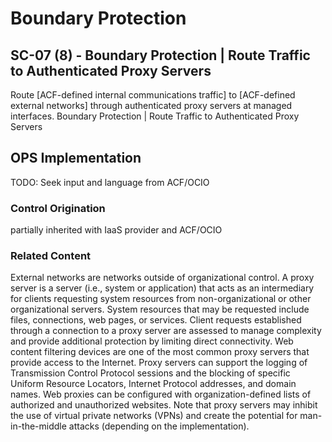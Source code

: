 # Boundary Protection
## SC-07 (8) - Boundary Protection | Route Traffic to Authenticated Proxy Servers
Route [ACF-defined internal communications traffic] to [ACF-defined external networks] through authenticated proxy servers at managed interfaces.
Boundary Protection | Route Traffic to Authenticated Proxy Servers

## OPS Implementation

TODO: Seek input and language from ACF/OCIO

### Control Origination

partially inherited with IaaS provider and ACF/OCIO

### Related Content
External networks are networks outside of organizational control. A proxy server is a server (i.e., system or application) that acts as an intermediary for clients requesting system resources from non-organizational or other organizational servers. System resources that may be requested include files, connections, web pages, or services. Client requests established through a connection to a proxy server are assessed to manage complexity and provide additional protection by limiting direct connectivity. Web content filtering devices are one of the most common proxy servers that provide access to the Internet. Proxy servers can support the logging of Transmission Control Protocol sessions and the blocking of specific Uniform Resource Locators, Internet Protocol addresses, and domain names. Web proxies can be configured with organization-defined lists of authorized and unauthorized websites. Note that proxy servers may inhibit the use of virtual private networks (VPNs) and create the potential for man-in-the-middle attacks (depending on the implementation).
